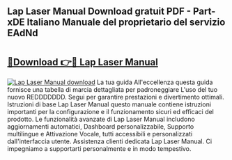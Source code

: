 ## Lap Laser Manual Download gratuit PDF - Part-xDE Italiano Manuale del proprietario del servizio EAdNd

# <h2><a href="http://dfc3sk.blite.top/?on=Lap+Laser+Manual">🔗Download 👉🔴 Lap Laser Manual</a></h2>

[![Lap Laser Manual download](https://i.imgur.com/lujVjoI.png)](http://dfc3sk.blite.top/?on=Lap+Laser+Manual)
La tua guida All'eccellenza questa guida fornisce una tabella di marcia dettagliata per padroneggiare L'uso del tuo nuovo REDDDDDDD. Segui per garantire prestazioni e divertimento ottimali. Istruzioni di base Lap Laser Manual questo manuale contiene istruzioni importanti per la configurazione e il funzionamento sicuri ed efficaci del prodotto. Le funzionalità avanzate di Lap Laser Manual includono aggiornamenti automatici, Dashboard personalizzabile, Supporto multilingue e Attivazione Vocale, tutti accessibili e personalizzati dall'interfaccia utente. Assistenza clienti dedicata Lap Laser Manual. Ci impegniamo a supportarti personalmente e in modo tempestivo.
